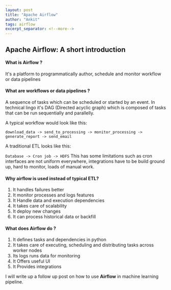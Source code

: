 ```yaml
---
layout: post
title: "Apache Airflow"
author: "Ankit"
tags: airflow
excerpt_separator: <!--more-->
---
```



## Apache Airflow: A short introduction


#### What is Airflow ?
It's a platform to programmatically author, schedule and monitor workflow or data pipelines


#### What are workflows or data pipelines ?
A sequence of tasks which can be scheduled or started by an event. In technical lingo it's DAG (Directed acyclic graph) which is composed of tasks that can be run sequentially and parallelly. 


A typical workflow would look like this:

`download_data -> send_to_processing -> monitor_processing -> generate_report -> send_email`


A traditional ETL looks like this:

`Database -> Cron job -> HDFS`
This has some limitations such as cron interfaces are not uniform everywhere, integrations have to be build ground up, hard to monitor, loads of manual work.


#### Why airflow is used instead of typical ETL?
1. It handles failures better
2. It monitor processes and logs features
3. It Handle data and execution dependencies 
4. It takes care of scalability
5. It deploy new changes
6. It can process historical data or backfill


#### What does Airflow do ?
1. It defines tasks and dependencies in python
2. It takes care of executing, scheduling and distributing tasks across worker nodes
3. Its logs runs data for monitoring
4. It Offers useful UI
5. It Provides integrations

I will write up a follow up post on how to use **Airflow** in machine learning pipeline.
